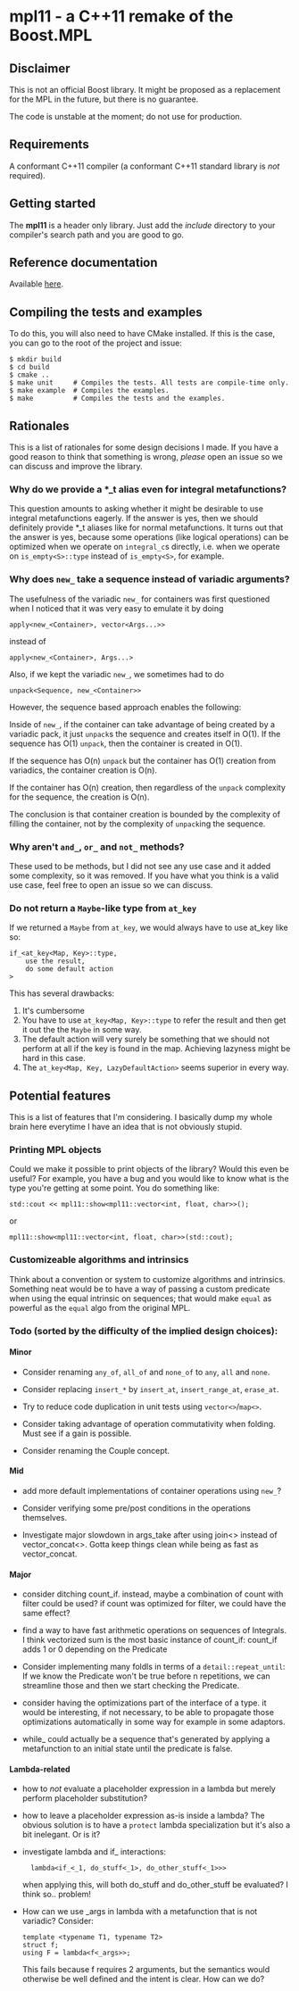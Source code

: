 # mpl11 - a C++11 remake of the Boost.MPL


## Disclaimer
This is not an official Boost library. It might be proposed as a replacement
for the MPL in the future, but there is no guarantee.

The code is unstable at the moment; do not use for production.


## Requirements
A conformant C++11 compiler (a conformant C++11 standard library
is _not_ required).


## Getting started
The __mpl11__ is a header only library. Just add the _include_ directory to
your compiler's search path and you are good to go.


## Reference documentation
Available [here](http://ldionne.github.io/mpl11).


## Compiling the tests and examples
To do this, you will also need to have CMake installed. If this is the case,
you can go to the root of the project and issue:

    $ mkdir build
    $ cd build
    $ cmake ..
    $ make unit     # Compiles the tests. All tests are compile-time only.
    $ make example  # Compiles the examples.
    $ make          # Compiles the tests and the examples.


## Rationales
This is a list of rationales for some design decisions I made. If you have a
good reason to think that something is wrong, _please_ open an issue so we can
discuss and improve the library.

### Why do we provide a *_t alias even for integral metafunctions?
This question amounts to asking whether it might be desirable to use
integral metafunctions eagerly. If the answer is yes, then we should
definitely provide *_t aliases like for normal metafunctions. It turns
out that the answer is yes, because some operations (like logical operations)
can be optimized when we operate on `integral_c`s directly, i.e. when we
operate on `is_empty<S>::type` instead of `is_empty<S>`, for example.


### Why does `new_` take a sequence instead of variadic arguments?
The usefulness of the variadic `new_` for containers was first questioned
when I noticed that it was very easy to emulate it by doing

    apply<new_<Container>, vector<Args...>>

instead of

    apply<new_<Container>, Args...>

Also, if we kept the variadic `new_`, we sometimes had to do

    unpack<Sequence, new_<Container>>

However, the sequence based approach enables the following:

Inside of `new_`, if the container can take advantage of being created by a
variadic pack, it just `unpack`s the sequence and creates itself in O(1). If
the sequence has O(1) `unpack`, then the container is created in O(1).

If the sequence has O(n) `unpack` but the container has O(1) creation from
variadics, the container creation is O(n).

If the container has O(n) creation, then regardless of the `unpack` complexity
for the sequence, the creation is O(n).

The conclusion is that container creation is bounded by the complexity of
filling the container, not by the complexity of `unpack`ing the sequence.


### Why aren't `and_`, `or_` and `not_` methods?
These used to be methods, but I did not see any use case and it added some
complexity, so it was removed. If you have what you think is a valid use case,
feel free to open an issue so we can discuss.


### Do not return a `Maybe`-like type from `at_key`
If we returned a `Maybe` from `at_key`, we would always have to use at_key
like so:

    if_<at_key<Map, Key>::type,
        use the result,
        do some default action
    >

This has several drawbacks:

1. It's cumbersome
2. You have to use `at_key<Map, Key>::type` to refer the result and then get
   it out the the `Maybe` in some way.
3. The default action will very surely be something that we should not perform
   at all if the key is found in the map. Achieving lazyness might be hard in
   this case.
4. The `at_key<Map, Key, LazyDefaultAction>` seems superior in every way.


## Potential features
This is a list of features that I'm considering. I basically dump my whole
brain here everytime I have an idea that is not obviously stupid.

### Printing MPL objects
Could we make it possible to print objects of the library? Would this even
be useful? For example, you have a bug and you would like to know what is
the type you're getting at some point. You do something like:

    std::cout << mpl11::show<mpl11::vector<int, float, char>>();

or

    mpl11::show<mpl11::vector<int, float, char>>(std::cout);


### Customizeable algorithms and intrinsics
Think about a convention or system to customize algorithms and intrinsics.
Something neat would be to have a way of passing a custom predicate when
using the equal intrinsic on sequences; that would make `equal` as powerful
as the `equal` algo from the original MPL.



### Todo (sorted by the difficulty of the implied design choices):
#### Minor
- Consider renaming `any_of`, `all_of` and `none_of` to `any`, `all`
  and `none`.

- Consider replacing `insert_*` by `insert_at`, `insert_range_at`, `erase_at`.

- Try to reduce code duplication in unit tests using `vector<>`/`map<>`.

- Consider taking advantage of operation commutativity when folding. Must see
  if a gain is possible.

- Consider renaming the Couple concept.


#### Mid
- add more default implementations of container operations using `new_`?

- Consider verifying some pre/post conditions in the operations themselves.

- Investigate major slowdown in args_take after using join<> instead of
  vector_concat<>. Gotta keep things clean while being as fast as
  vector_concat.


#### Major
- consider ditching count_if. instead, maybe a combination of count with
  filter could be used? if count was optimized for filter, we could have
  the same effect?

- find a way to have fast arithmetic operations on sequences of Integrals.
  I think vectorized sum is the most basic instance of count_if:
  count_if adds 1 or 0 depending on the Predicate

- Consider implementing many foldls in terms of a `detail::repeat_until`:
  If we know the Predicate won't be true before n repetitions, we can
  streamline those and then we start checking the Predicate.

- consider having the optimizations part of the interface of a type.
  it would be interesting, if not necessary, to be able to propagate those
  optimizations automatically in some way for example in some adaptors.

- while_ could actually be a sequence that's generated by applying
  a metafunction to an initial state until the predicate is false.


#### Lambda-related
- how to _not_ evaluate a placeholder expression in a lambda but merely
  perform placeholder substitution?

- how to leave a placeholder expression as-is inside a lambda?
  The obvious solution is to have a `protect` lambda specialization
  but it's also a bit inelegant. Or is it?

- investigate lambda and if_ interactions:

        lambda<if_<_1, do_stuff<_1>, do_other_stuff<_1>>>

  when applying this, will both do_stuff and do_other_stuff be evaluated?
  I think so.. problem!

- How can we use _args in lambda with a metafunction that is not variadic?
  Consider:

      template <typename T1, typename T2>
      struct f;
      using F = lambda<f<_args>>;

  This fails because f requires 2 arguments, but the semantics would
  otherwise be well defined and the intent is clear. How can we do?
